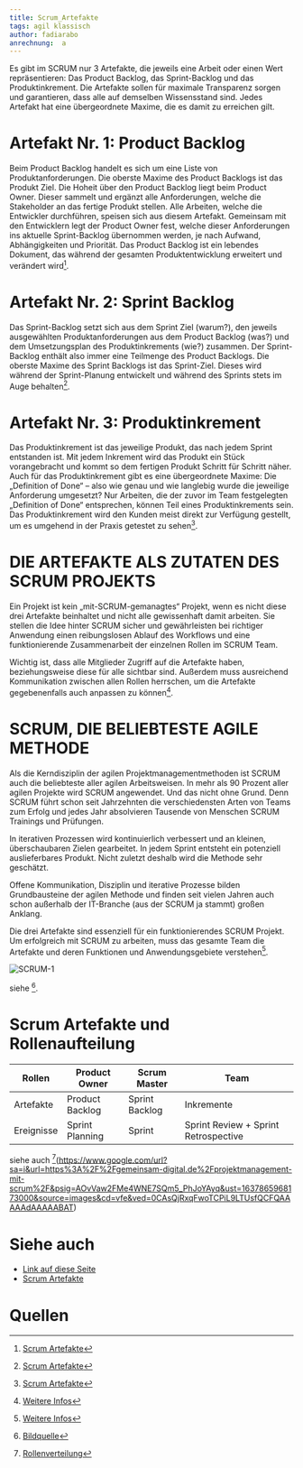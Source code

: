 ```yaml
---
title: Scrum_Artefakte
tags: agil klassisch
author: fadiarabo
anrechnung:  a
---
```


Es gibt im SCRUM nur 3 Artefakte, die jeweils eine Arbeit oder einen Wert repräsentieren: Das Product Backlog, das Sprint-Backlog und das Produktinkrement. Die Artefakte sollen für maximale Transparenz sorgen und garantieren, dass alle auf demselben Wissensstand sind. Jedes Artefakt hat eine übergeordnete Maxime, die es damit zu erreichen gilt.

# Artefakt Nr. 1: Product Backlog

Beim Product Backlog handelt es sich um eine Liste von Produktanforderungen. Die oberste Maxime des Product Backlogs ist das Produkt Ziel. Die Hoheit über den Product Backlog liegt beim Product Owner. Dieser sammelt und ergänzt alle Anforderungen, welche die Stakeholder an das fertige Produkt stellen. Alle Arbeiten, welche die Entwickler durchführen, speisen sich aus diesem Artefakt. Gemeinsam mit den Entwicklern legt der Product Owner fest, welche dieser Anforderungen ins aktuelle Sprint-Backlog übernommen werden, je nach Aufwand, Abhängigkeiten und Priorität. Das Product Backlog ist ein lebendes Dokument, das während der gesamten Produktentwicklung erweitert und verändert wird[^1].

# Artefakt Nr. 2: Sprint Backlog

Das Sprint-Backlog setzt sich aus dem Sprint Ziel (warum?), den jeweils ausgewählten Produktanforderungen aus dem Product Backlog (was?) und dem Umsetzungsplan des Produktinkrements (wie?) zusammen. Der Sprint-Backlog enthält also immer eine Teilmenge des Product Backlogs. Die oberste Maxime des Sprint Backlogs ist das Sprint-Ziel. Dieses wird während der Sprint-Planung entwickelt und während des Sprints stets im Auge behalten[^1].

# Artefakt Nr. 3: Produktinkrement

Das Produktinkrement ist das jeweilige Produkt, das nach jedem Sprint entstanden ist. Mit jedem Inkrement wird das Produkt ein Stück vorangebracht und kommt so dem fertigen Produkt Schritt für Schritt näher. Auch für das Produktinkrement gibt es eine übergeordnete Maxime: Die „Definition of Done“ – also wie genau und wie langlebig wurde die jeweilige Anforderung umgesetzt? Nur Arbeiten, die der zuvor im Team festgelegten „Definition of Done“ entsprechen, können Teil eines Produktinkrements sein. Das Produktinkrement wird den Kunden meist direkt zur Verfügung gestellt, um es umgehend in der Praxis getestet zu sehen[^1].

# DIE ARTEFAKTE ALS ZUTATEN DES SCRUM PROJEKTS
Ein Projekt ist kein „mit-SCRUM-gemanagtes“ Projekt, wenn es nicht diese drei Artefakte beinhaltet und nicht alle gewissenhaft damit arbeiten. Sie stellen die Idee hinter SCRUM sicher und gewährleisten bei richtiger Anwendung einen reibungslosen Ablauf des Workflows und eine funktionierende Zusammenarbeit der einzelnen Rollen im SCRUM Team.

Wichtig ist, dass alle Mitglieder Zugriff auf die Artefakte haben, beziehungsweise diese für alle sichtbar sind. Außerdem muss ausreichend Kommunikation zwischen allen Rollen herrschen, um die Artefakte gegebenenfalls auch anpassen zu können[^2].

# SCRUM, DIE BELIEBTESTE AGILE METHODE
Als die Kerndisziplin der agilen Projektmanagementmethoden ist SCRUM auch die beliebteste aller agilen Arbeitsweisen. In mehr als 90 Prozent aller agilen Projekte wird SCRUM angewendet. Und das nicht ohne Grund. Denn SCRUM führt schon seit Jahrzehnten die verschiedensten Arten von Teams zum Erfolg und jedes Jahr absolvieren Tausende von Menschen SCRUM Trainings und Prüfungen.

In iterativen Prozessen wird kontinuierlich verbessert und an kleinen, überschaubaren Zielen gearbeitet. In jedem Sprint entsteht ein potenziell auslieferbares Produkt. Nicht zuletzt deshalb wird die Methode sehr geschätzt.

Offene Kommunikation, Disziplin und iterative Prozesse bilden Grundbausteine der agilen Methode und finden seit vielen Jahren auch schon außerhalb der IT-Branche (aus der SCRUM ja stammt) großen Anklang.


Die drei Artefakte sind essenziell für ein funktionierendes SCRUM Projekt. Um erfolgreich mit SCRUM zu arbeiten, muss das gesamte Team die Artefakte und deren Funktionen und Anwendungsgebiete verstehen[^2].

![SCRUM-1](https://user-images.githubusercontent.com/93006479/143299161-de50b10e-0a73-46a0-87b0-5efc0a22e02a.png)

siehe [^4].


# Scrum Artefakte und Rollenaufteilung


| Rollen  | Product Owner | Scrum Master | Team |
| -------------| ------------- | ------------- | ------------- |
| Artefakte  | Product Backlog  | Sprint Backlog| Inkremente |
| Ereignisse |Sprint Planning| Sprint| Sprint Review + Sprint Retrospective |

siehe auch [^3](https://www.google.com/url?sa=i&url=https%3A%2F%2Fgemeinsam-digital.de%2Fprojektmanagement-mit-scrum%2F&psig=AOvVaw2FMe4WNE7SQm5_PhJoYAyq&ust=1637865968173000&source=images&cd=vfe&ved=0CAsQjRxqFwoTCPiL9LTUsfQCFQAAAAAdAAAAABAT)


# Siehe auch

* [Link auf diese Seite](Scrum_Artefakte.md)
* [Scrum Artefakte](https://www.mitsm.de/wissen/scrum-wissen/die-scrum-artefakte/)


# Quellen

[^1]: [Scrum Artefakte](https://www.mitsm.de/wissen/scrum-wissen/die-scrum-artefakte/)
[^2]: [Weitere Infos](https://www.agile-heroes.de/magazine/scrum-artefakte/)
[^3]: [Rollenverteilung](https://www.google.com/url?sa=i&url=https%3A%2F%2Fgemeinsam-digital.de%2Fprojektmanagement-mit-scrum%2F&psig=AOvVaw2FMe4WNE7SQm5_PhJoYAyq&ust=1637865968173000&source=images&cd=vfe&ved=0CAsQjRxqFwoTCPiL9LTUsfQCFQAAAAAdAAAAABAT)
[^4]: [Bildquelle](https://user-images.githubusercontent.com/93006479/143299161-de50b10e-0a73-46a0-87b0-5efc0a22e02a.png)

